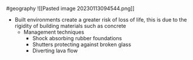 #geography
![[Pasted image 20230113094544.png]]
- Built environments create a greater risk of loss of life, this is due to the rigidity of building materials such as concrete
    - Management techniques
        - Shock absorbing rubber foundations
        - Shutters protecting against broken glass
        - Diverting lava flow
